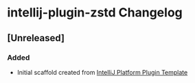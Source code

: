 <!-- Keep a Changelog guide -> https://keepachangelog.com -->

# intellij-plugin-zstd Changelog

## [Unreleased]
### Added
- Initial scaffold created from [IntelliJ Platform Plugin Template](https://github.com/JetBrains/intellij-platform-plugin-template)
